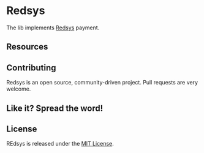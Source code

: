 # Redsys

The lib implements [Redsys](http://www.redsys.es/) payment.

## Resources

## Contributing

Redsys is an open source, community-driven project. Pull requests are very welcome.

## Like it? Spread the word!

## License

REdsys is released under the [MIT License](LICENSE).
